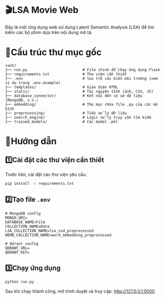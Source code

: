 <!-- 

## 📥Data Retrieval Script

To keep our credentials secure, we use a `.env` file to store the MongoDB connection URI.
```env
MONGO_URI=[your_mongodb_uri]
```

Then use the below script to retrieve data.
```python
from pymongo import MongoClient
import pandas as pd
from dotenv import load_dotenv
import os

# Load environment variables from .env file
load_dotenv()

# Get the MongoDB URI from environment variable
uri = os.getenv("MONGO_URI")

client = MongoClient(
    uri,
    tls=True,
    tlsAllowInvalidCertificates=True
)

db = client["Film"]
collection = db["Data"]
cursor = collection.find({}, {"_id": 0})
df = pd.DataFrame(list(cursor))
``` -->

🎬LSA Movie Web
=

Đây là một ứng dụng web sử dụng Latent Semantic Analysis (LSA) để tìm kiếm các bộ phim dựa trên nội dung mô tả.

# 📃Cấu trúc thư mục gốc
```
root/
├── run.py                         # File chính để chạy ứng dụng Flask
├── requirements.txt               # Thư viện cần thiết
├── .env                           # lưu trữ các biến môi trường (xem ví dụ trong .env.example)
├── templates/                     # Giao diện HTML
├── static/                        # Tài nguyên tĩnh (ảnh, CSS, JS)
├── database_connector/            # Kết nối đến cơ sở dữ liệu (MongoDB, v.v.)
├── embedding/                     # Thư mục chứa file .py của các mô hình
├── preprocessing/                 # Tiền xử lý dữ liệu
├── search_engine/                 # Logic xử lý truy vấn tìm kiếm
├── trained_models/                # Các model .pkl

```

# 📖Hướng dẫn
## 1️⃣Cài đặt các thư viện cần thiết
Trước tiên, cài đặt các thư viện yêu cầu:

```bash
pip install -r requirements.txt
```

## 2️⃣Tạo file `.env`
```
# MongoDB config
MONGO_URI=
DATABASE_NAME=Film
COLLECTION_NAME=Data
LSA_COLLECTION_NAME=lsa_svd_preprocessed
WEMB_COLLECTION_NAME=word_embedding_preprocessed

# Qdrant config
QDRANT_URL=
QDRANT_KEY=
```

## 3️⃣Chạy ứng dụng
```python
python run.py
```
Sau khi chạy thành công, mở trình duyệt và truy cập: http://127.0.0.1:5000

